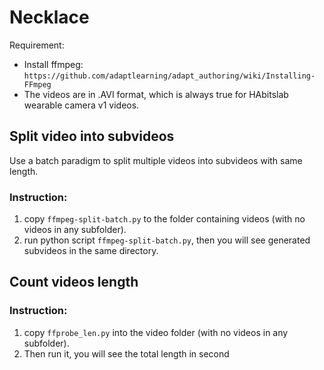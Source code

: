 # Necklace

Requirement: 

* Install ffmpeg: `https://github.com/adaptlearning/adapt_authoring/wiki/Installing-FFmpeg`
* The videos are in .AVI format, which is always true for HAbitslab wearable camera v1 videos.

## Split video into subvideos
Use a batch paradigm to split multiple videos into subvideos with same length.

### Instruction:

1. copy `ffmpeg-split-batch.py` to the folder containing videos (with no videos in any subfolder).
2. run python script `ffmpeg-split-batch.py`, then you will see generated subvideos in the same directory.


## Count videos length

### Instruction:

1. copy `ffprobe_len.py` into the video folder (with no videos in any subfolder).
2. Then run it, you will see the total length in second